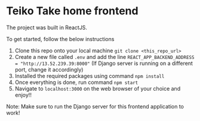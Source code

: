 # Teiko Take home frontend 

The project was built in ReactJS. 

To get started, follow the below instructions 

1. Clone this repo onto your local machine `git clone <this_repo_url>`
2. Create a new file called `.env` and add the line `REACT_APP_BACKEND_ADDRESS = "http://13.52.239.39:8000"` (If Django server is running on a different port, change it accordingly)
3. Installed the required packages using command `npm install`
4. Once everything is done, run command `npm start`
5. Navigate to `localhost:3000` on the web browser of your choice and enjoy!!

Note: Make sure to run the Django server for this frontend application to work!

